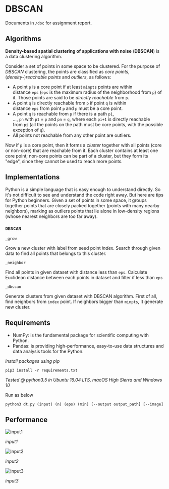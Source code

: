 # DBSCAN

Documents in `/doc` for assignment report.

## Algorithms

**Density-based spatial clustering of applications with noise** (**DBSCAN**) is a data clustering algorithm.

Consider a set of points in some space to be clustered. For the purpose of *DBSCAN* clustering, the points are classified as *core points*, (*density*-)*reachable points* and *outliers*, as follows:

- A point `p` is a core point if at least `minpts` points are within distance `eps` (`eps` is the maximum radius of the neighborhood from `p`) of it. Those points are said to be *directly reachable* from `p`.
- A point `q` is directly reachable from `p` if point `q` is within distance `eps` from point `p` and `p` must be a core point.
- A point `q` is reachable from `p` if there is a path `p1`, ..., `pn` with `p1` = `p` and `pn` = `q`, where each `pi+1` is directly reachable from `pi` (all the points on the path must be core points, with the possible exception of `q`).
- All points not reachable from any other point are outliers.

Now if `p` is a core point, then it forms a *cluster* together with all points (core or non-core) that are reachable from it. Each cluster contains at least one core point; non-core points can be part of a cluster, but they form its "edge", since they cannot be used to reach more points.

## Implementations

Python is a simple language that is easy enough to understand directly. So it's not difficult to see and understand the code right away. But here are tips for Python beginners. Given a set of points in some space, it groups together points that are closely packed together (points with many nearby neighbors), marking as outliers points that lie alone in low-density regions (whose nearest neighbors are too far away). 

### `DBSCAN`

`_grow`

Grow a new cluster with label from seed point *index*. Search through given data to find all points that belongs to this cluster.

`_neighbor`

Find all points in given dataset with distance less than `eps`. Calculate Euclidean distance between each points in dataset and filter if less than `eps`

`_dbscan`

Generate clusters from given dataset with DBSCAN algorithm. First of all, find neighbors from `index` point. If neighbors bigger than `minpts`, It generate new cluster.



## Requirements

- NumPy: is the fundamental package for scientific computing with Python.
- Pandas: is providing high-performance, easy-to-use data structures and data analysis tools for the Python.

*install packages using pip*
```
pip3 install -r requirements.txt
```

*Tested @ python3.5 in Ubuntu 16.04 LTS, macOS High Sierra and Windows 10*

Run as below
```
python3 dt.py (input) (n) (eps) (min) [--output output_path] [--image]
```

## Performance

![input1](https://hconnect.hanyang.ac.kr/2018_ITE4005_10035/2018_ITE4005_2015004584/raw/39737d11fe8728ba928b3f5d10b6b9a0f7a57c48/assignment3/data/input1.png)

*input1*

![input2](https://hconnect.hanyang.ac.kr/2018_ITE4005_10035/2018_ITE4005_2015004584/raw/39737d11fe8728ba928b3f5d10b6b9a0f7a57c48/assignment3/data/input2.png)

*input2*

![input3](https://hconnect.hanyang.ac.kr/2018_ITE4005_10035/2018_ITE4005_2015004584/raw/39737d11fe8728ba928b3f5d10b6b9a0f7a57c48/assignment3/data/input3.png)

*input3*